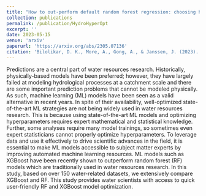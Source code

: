 ```yaml
---
title: "How to out-perform default random forest regression: choosing hyperparameters for applications in large-sample hydrology"
collection: publications
permalink: /publication/HydroHyperOpt
excerpt: ''
date: 2023-05-15
venue: 'arxiv'
paperurl: 'https://arxiv.org/abs/2305.07136'
citation: 'Bilolikar, D. K., More, A., Gong, A., & Janssen, J. (2023). How to out-perform default random forest regression: choosing hyperparameters for applications in large-sample hydrology. arXiv preprint arXiv:2305.07136.'
---
```

Predictions are a central part of water resources research. Historically, physically-based models have been preferred; however, they have largely failed at modeling hydrological processes at a catchment scale and there are some important prediction problems that cannot be modeled physically. As such, machine learning (ML) models have been seen as a valid alternative in recent years. In spite of their availability, well-optimized state-of-the-art ML strategies are not being widely used in water resources research. This is because using state-of-the-art ML models and optimizing hyperparameters requires expert mathematical and statistical knowledge. Further, some analyses require many model trainings, so sometimes even expert statisticians cannot properly optimize hyperparameters. To leverage data and use it effectively to drive scientific advances in the field, it is essential to make ML models accessible to subject matter experts by improving automated machine learning resources. ML models such as XGBoost have been recently shown to outperform random forest (RF) models which are traditionally used in water resources research. In this study, based on over 150 water-related datasets, we extensively compare XGBoost and RF. This study provides water scientists with access to quick user-friendly RF and XGBoost model optimization.
